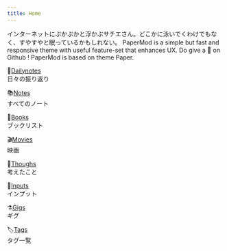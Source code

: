```yaml
---
title: Home
---
```


インターネットにぷかぷかと浮かぶサチエさん。どこかに泳いでくわけでもなく、すやすやと眠っているかもしれない。
PaperMod is a simple but fast and responsive theme with useful feature-set that enhances UX.
Do give a 🌟 on Github !
PaperMod is based on theme Paper.

📒[Dailynotes](/posts/10_Dailynotes)<br>
日々の振り返り

📚[Notes](/posts/20_Notes)<br> 
すべてのノート

📖[Books](/tags/book)<br>
ブックリスト

🎬[Movies](/tags/movie)<br>
映画

🦉[Thoughs](/tags/thought)<br>
考えたこと

🦖[Inputs](/tags/input)<br>
インプット

⚗️[Gigs](/tags/gig)<br>
ギグ

🏷️[Tags](/tags)<br>
タグ一覧
